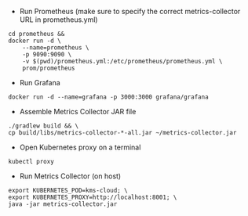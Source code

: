 * Run Prometheus (make sure to specify the correct metrics-collector URL in prometheus.yml)
```shell script
cd prometheus &&
docker run -d \
    --name=prometheus \
    -p 9090:9090 \
    -v $(pwd)/prometheus.yml:/etc/prometheus/prometheus.yml \
    prom/prometheus
```
* Run Grafana
```shell script
docker run -d --name=grafana -p 3000:3000 grafana/grafana
```
* Assemble Metrics Collector JAR file
```shell script
./gradlew build && \
cp build/libs/metrics-collector-*-all.jar ~/metrics-collector.jar
```
* Open Kubernetes proxy on a terminal
```shell script
kubectl proxy
```
* Run Metrics Collector (on host)
```shell script
export KUBERNETES_POD=kms-cloud; \
export KUBERNETES_PROXY=http://localhost:8001; \
java -jar metrics-collector.jar
```